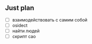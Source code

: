 ## Just plan
- [ ] взаимодействовать с самим собой
- [ ] osidect
- [ ] найти людей 
- [ ] скрипт сао
